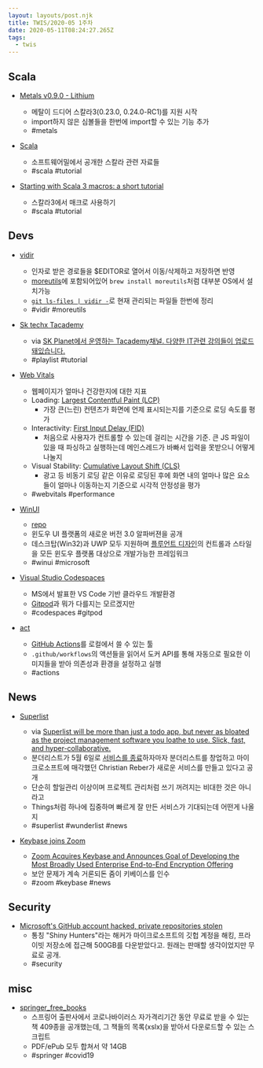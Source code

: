 ```yaml
---
layout: layouts/post.njk
title: TWIS/2020-05 1주차
date: 2020-05-11T08:24:27.265Z
tags:
  - twis
---
```



## Scala

- [Metals v0.9.0 - Lithium](https://scalameta.org/metals/blog/2020/05/04/lithium.html)
	- 메탈이 드디어 스칼라3(0.23.0, 0.24.0-RC1)를 지원 시작
	- import하지 않은 심볼들을 한번에 import할 수 있는 기능 추가
	- #metals

- [Scala](https://softwaremill.com/scala)
	- 소프트웨어밀에서 공개한 스칼라 관련 자료들
	- #scala #tutorial

- [Starting with Scala 3 macros: a short tutorial](https://blog.softwaremill.com/starting-with-scala-3-macros-a-short-tutorial-88e9d2b2584c)
	- 스칼라3에서 매크로 사용하기
	- #scala #tutorial


## Devs
- [vidir](https://linux.die.net/man/1/vidir)
	- 인자로 받은 경로들을 $EDITOR로 열어서 이동/삭제하고 저장하면 반영
	- [moreutils](https://joeyh.name/code/moreutils/)에 포함되어있어 `brew install moreutils`처럼 대부분 OS에서 설치가능
	- [`git ls-files | vidir -`](https://twitter.com/olafurpg/status/1256642419778621440)로 현재 관리되는 파일들 한번에 정리
	- #vidir #moreutils

- [Sk techx Tacademy](https://www.youtube.com/channel/UCtV98yyffjUORQRGTuLHomw/playlists)
	- via [SK Planet에서 운영하는 Tacademy채널. 다양한 IT관련 강의들이 업로드 돼있습니다.](https://twitter.com/WonSoRang/status/1257366508881227779)
	- #playlist #tutorial

- [Web Vitals](https://web.dev/vitals/)
	- 웹페이지가 얼마나 건강한지에 대한 지표
	- Loading: [Largest Contentful Paint (LCP)](https://web.dev/lcp/)
		- 가장 큰(느린) 컨텐츠가 화면에 언제 표시되는지를 기준으로 로딩 속도를 평가
	- Interactivity: [First Input Delay (FID)](https://web.dev/fid/)
		- 처음으로 사용자가 컨트롤할 수 있는데 걸리는 시간을 기준. 큰 JS 파일이 있을 때 파싱하고 실행하는데 메인스레드가 바빠서 입력을 못받으니 어떻게 나눌지
	- Visual Stability: [Cumulative Layout Shift (CLS)](https://web.dev/cls/)
		- 광고 등 비동기 로딩 같은 이유로 로딩된 후에 화면 내의 얼마나 많은 요소들이 얼마나 이동하는지 기준으로 시각적 안정성을 평가
	- #webvitals #performance

- [WinUI](https://microsoft.github.io/microsoft-ui-xaml/)
	- [repo](https://github.com/microsoft/microsoft-ui-xaml)
	- 윈도우 UI 플랫폼의 새로운 버전 3.0 알파버젼을 공개
	- 데스크탑(Win32)과 UWP 모두 지원하며 [플루언트 디자인](https://www.microsoft.com/design/fluent)의 컨트롤과 스타일을 모든 윈도우 플랫폼 대상으로 개발가능한 프레임워크
	- #winui #microsoft

- [Visual Studio Codespaces](https://visualstudio.microsoft.com/ko/services/visual-studio-codespaces/)
	- MS에서 발표한 VS Code 기반 클라우드 개발환경
	- [Gitpod](https://www.gitpod.io/)과 뭐가 다를지는 모르겠지만
	- #codespaces #gitpod

- [act](https://github.com/nektos/act)
	- [GitHub Actions](https://github.com/features/actions)를 로컬에서 쓸 수 있는 툴
	- `.github/workflows`의 액션들을 읽어서 도커 API를 통해 자동으로 필요한 이미지들을 받아 의존성과 환경을 설정하고 실행
	- #actions


## News
- [Superlist](https://superlistapp.com/)
  - via [Superlist will be more than just a todo app, but never as bloated as the project management software you loathe to use. Slick, fast, and hyper-collaborative.](https://twitter.com/christianreber/status/1257610443369132034)
  - 분더리스트가 5월 6일로 [서비스를 종료](https://www.wunderlist.com/blog/join-us-on-our-new-journey/)하자마자 분더리스트를 창업하고 마이크로소프트에 매각했던 Christian Reber가 새로운 서비스를 만들고 있다고 공개
  - 단순히 할일관리 이상이며 프로젝트 관리처럼 쓰기 꺼려지는 비대한 것은 아니라고
  - Things처럼 하나에 집중하며 빠르게 잘 만든 서비스가 기대되는데 어떤게 나올지
  - #superlist #wunderlist #news

- [Keybase joins Zoom](https://keybase.io/blog/keybase-joins-zoom)
	- [Zoom Acquires Keybase and Announces Goal of Developing the Most Broadly Used Enterprise End-to-End Encryption Offering](https://blog.zoom.us/wordpress/2020/05/07/zoom-acquires-keybase-and-announces-goal-of-developing-the-most-broadly-used-enterprise-end-to-end-encryption-offering/)
	- 보안 문제가 계속 거론되돈 줌이 키베이스를 인수
	- #zoom #keybase #news


## Security
- [Microsoft's GitHub account hacked, private repositories stolen](https://www.bleepingcomputer.com/news/security/microsofts-github-account-hacked-private-repositories-stolen/)
	- 통칭 "Shiny Hunters"라는 해커가 마이크로소프트의 깃헙 계정을 해킹, 프라이빗 저장소에 접근해 500GB를 다운받았다고. 원래는 판매할 생각이었지만 무료로 공개.
	- #security


## misc
- [springer_free_books](https://github.com/alexgand/springer_free_books)
	- 스프링어 출판사에서 코로나바이러스 자가격리기간 동안 무료로 받을 수 있는 책 409종을 공개했는데, 그 책들의 목록(xslx)을 받아서 다운로드할 수 있는 스크립트
	- PDF/ePub 모두 합쳐서 약 14GB
	- #springer #covid19
